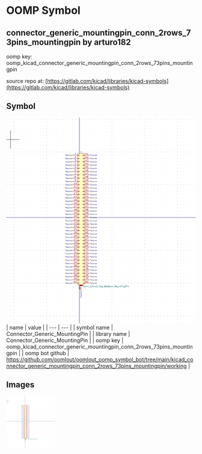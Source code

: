 # OOMP Symbol  
## connector_generic_mountingpin_conn_2rows_73pins_mountingpin  by arturo182  
  
oomp key: oomp_kicad_connector_generic_mountingpin_conn_2rows_73pins_mountingpin  
  
source repo at: [https://gitlab.com/kicad/libraries/kicad-symbols](https://gitlab.com/kicad/libraries/kicad-symbols)  
## Symbol  
  
[![working.png](working_600.png)](working.png)  
| name | value | 
| --- | --- | 
| symbol name | Connector_Generic_MountingPin | 
| library name | Connector_Generic_MountingPin | 
| oomp key | oomp_kicad_connector_generic_mountingpin_conn_2rows_73pins_mountingpin | 
| oomp bot github | https://github.com/oomlout/oomlout_oomp_symbol_bot/tree/main/kicad_connector_generic_mountingpin_conn_2rows_73pins_mountingpin/working | 
## Images  
  
[![working.png](working_140.png)](working.png)  
